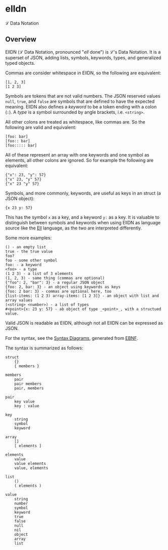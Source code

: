 # elldn

ℒ Data Notation

## Overview

EllDN (ℒ Data Notation, pronounced "*ell* done") is ℒ's Data Notation. It is a superset of JSON, adding lists, symbols,
keywords, types, and generalized typed objects.

Commas are consider whitespace in EllDN, so the following are equivalent:

    [1, 2, 3]
    [1 2 3]

Symbols are tokens that are not valid numbers.
The JSON reserved values `null`, `true`, and `false` are symbols that are defined to have the expected meaning.
EllDN also defines a _keyword_ to be a token ending with a colon (`:`). A _type_ is a symbol surrounded by
angle brackets, i.e. `<string>`.

All other colons are treated as whitespace, like commas are. So the following are valid and equivalent:

    [foo: bar]
    [foo:: bar]
    [foo::::: bar]

All of these represent an array with one keywords and one symbol as elements, all other colons are ignored. So for example
the following are equivalent:

    {"x": 23, "y": 57}
    {"x" 23, "y" 57}
    {"x" 23 "y" 57}

Symbols, and more commonly, keywords, are useful as keys in an struct (a JSON object):

    {x 23 y: 57}

This has the symbol `x` as a key, and a keyword `y:` as a key. It is valuable to distinguish between symbols and keywords
when using EllDN as language source like the [Ell](https://github.com/boynton/ell) language, as the two are interpreted
differently.

Some more examples:

    () - an empty list
    true - the true value
    foo?
    foo - some other symbol
    foo: - a keyword
    <foo> - a type
    (1 2 3) - a list of 3 elements
    (1, 2, 3) - same thing (commas are optional)
    {"foo": 2, "bar": 3} - a regular JSON object
    {foo: 2, bar: 3} - an object using keywords as keys
    {foo: 2 bar: 3} - commas are optional here, too
    {list-items: (1 2 3) array-items: [1 2 3]} - an object with list and array values
    (<string> <number>) - a list of types
    #<point>{x: 23 y: 57} - ab object of type _<point>_, with a structued value.

Valid JSON is readable as EllDN, although not all EllDN can be expressed as JSON.

For the syntax, see the [Syntax Diagrams](http://boynton.github.io/elldn/elldn.xhtml), generated
from [EBNF](https://github.com/boynton/elldn/blob/master/elldn.ebnf).

The syntax is summarized as follows:

    struct
        {}
        { members }

    members
        pair
        pair members
        pair, members

    pair
        key value
        key : value

    key
        string
        symbol
        keyword

    array
        []
        [ elements ]

    elements
        value
        value elements
        value, elements

    list
        ()
        ( elements )

    value
        string
        number
        symbol
        keyword
        true
        false
        null
        nil
        object
        array
        list

